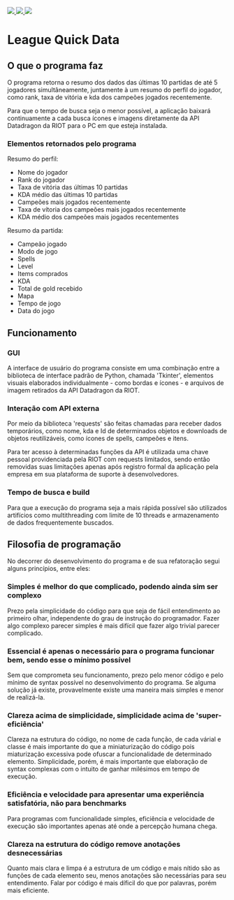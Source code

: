 <p align=”center”>
<a href=https://www.linkedin.com/in/wandersongasco/>
<img src=https://img.shields.io/badge/LinkedIn-blue?style=flat&logo=linkedin&labelColor=blue>
</a>
<a href=https://github.com/WandersonKnight/League-Quick-Data/blob/main/README.en.md/>
<img src=https://img.shields.io/badge/lang-en-red>
</a>
</a>
<a href=https://github.com/WandersonKnight/League-Quick-Data/blob/main/README.pt-br.md/>
<img src=https://img.shields.io/badge/lang-pt--br-success>
</a>
</p>

# League Quick Data

## O que o programa faz

O programa retorna o resumo dos dados das últimas 10 partidas de até 5 jogadores simultâneamente, juntamente à um resumo do perfil do jogador, como rank, taxa de vitória e kda dos campeões jogados recentemente.

Para que o tempo de busca seja o menor possível, a aplicação baixará continuamente a cada busca ícones e imagens diretamente da API Datadragon da RIOT para o PC em que esteja instalada.

### Elementos retornados pelo programa

Resumo do perfil:

* Nome do jogador
* Rank do jogador
* Taxa de vitória das últimas 10 partidas
* KDA médio das últimas 10 partidas
* Campeões mais jogados recentemente
* Taxa de vítoria dos campeões mais jogados recentemente
* KDA médio dos campeões mais jogados recentementes

Resumo da partida:

* Campeão jogado
* Modo de jogo
* Spells
* Level
* Items comprados
* KDA
* Total de gold recebido
* Mapa
* Tempo de jogo
* Data do jogo


## Funcionamento

### GUI

A interface de usuário do programa consiste em uma combinação entre a biblioteca de interface padrão de Python, chamada 'Tkinter', elementos visuais elaborados individualmente - como bordas e ícones - e arquivos de imagem retirados da API Datadragon da RIOT.

### Interação com API externa

Por meio da biblioteca 'requests' são feitas chamadas para receber dados temporários, como nome, kda e Id de determinados objetos e downloads de objetos reutilizáveis, como ícones de spells, campeões e itens.

Para ter acesso à determinadas funções da API é utilizada uma chave pessoal providenciada pela RIOT com requests limitados, sendo então removidas suas limitações apenas após registro formal da aplicação pela empresa em sua plataforma de suporte à desenvolvedores.

### Tempo de busca e build

Para que a execução do programa seja a mais rápida possível são utilizados artifícios como multithreading com limite de 10 threads e armazenamento de dados frequentemente buscados.

## Filosofia de programação

No decorrer do desenvolvimento do programa e de sua refatoração segui alguns princípios, entre eles:

### Simples é melhor do que complicado, podendo ainda sim ser complexo

Prezo pela simplicidade do código para que seja de fácil entendimento ao primeiro olhar, independente do grau de instrução do programador.
Fazer algo complexo parecer simples é mais difícil que fazer algo trivial parecer complicado.

### Essencial é apenas o necessário para o programa funcionar bem, sendo esse o mínimo possível

Sem que comprometa seu funcionamento, prezo pelo menor código e pelo mínimo de syntax possível no desenvolvimento do programa. Se alguma solução já existe, provavelmente existe uma maneira mais simples e menor de realizá-la.

### Clareza acima de simplicidade, simplicidade acima de 'super-eficiência'

Clareza na estrutura do código, no nome de cada função, de cada várial e classe é mais importante do que a miniaturização do código pois miaturização excessiva pode ofuscar a funcionalidade de determinado elemento. Simplicidade, porém, é mais importante que elaboração de syntax complexas com o intuito de ganhar milésimos em tempo de execução.

### Eficiência e velocidade para apresentar uma experiência satisfatória, não para benchmarks

Para programas com funcionalidade simples, eficiência e velocidade de execução são importantes apenas até onde a percepção humana chega.

### Clareza na estrutura do código remove anotações desnecessárias

Quanto mais clara e limpa é a estrutura de um código e mais nítido são as funções de cada elemento seu, menos anotações são necessárias para seu entendimento. Falar por código é mais díficil do que por palavras, porém mais eficiente.
